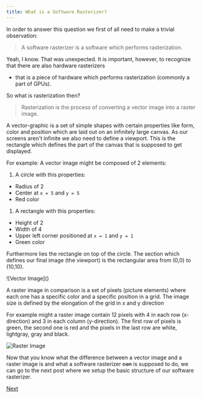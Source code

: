 ```yaml
---
title: What is a Software Rasterizer?
---
```


In order to answer this question we first of all need to make a trivial
observation:

> A software rasterizer is a software which performs rasterization.

Yeah, I know. That was unexpected.
It is important, however, to recognize that there are also hardware rasterizers
- that is a piece of hardware which performs rasterization
(commonly a part of GPUs).

So what is rasterization then?

> Rasterization is the process of converting a vector image into a raster image.

A vector-graphic is a set of simple shapes
with certain properties like form, color and position which are laid out
on an infinitely large canvas.
As our screens aren't infinite we also need to define a viewport.
This is the rectangle which defines the part of the canvas that is
supposed to get displayed.

For example: A vector image might be composed of 2 elements:

1. A circle with this properties:
  - Radius of 2
  - Center at `x = 5` and `y = 5`
  - Red color

1. A rectangle with this properties:
  - Height of 2
  - Width of 4
  - Upper left corner positioned at `x = 1` and `y = 1`
  - Green color

Furthermore lies the rectangle on top of the circle.
The section which defines our final image (the viewport)
is the rectangular area from (0,0) to (10,10).

![Vector Image](\)


A raster image in comparison is a set of pixels (picture elements) where each
one has a specific color and a specific position in a grid.
The image size is defined by the elongation of the grid in x and y direction

For example might a raster image contain 12 pixels with 4 in each row
(x-direction) and 3 in each column (y-direction).
The first row of pixels is green, the second one is red and the pixels in
the last row are white, lightgray, gray and black.

![Raster Image](/)

Now that you know what the difference
between a vector image and a raster image is and what a software rasterizer
~~can~~ is supposed to do,
we can go to the next post where we setup the basic structure of our
software rasterizer.

[Next](/)
